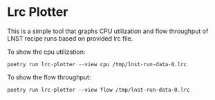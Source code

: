 # Lrc Plotter

This is a simple tool that graphs CPU utilization and flow throughput of LNST
recipe runs based on provided lrc file.

To show the cpu utilization:
```
poetry run lrc-plotter --view cpu /tmp/lnst-run-data-0.lrc
```

To show the flow throughput:
```
poetry run lrc-plotter --view flow /tmp/lnst-run-data-0.lrc
```
